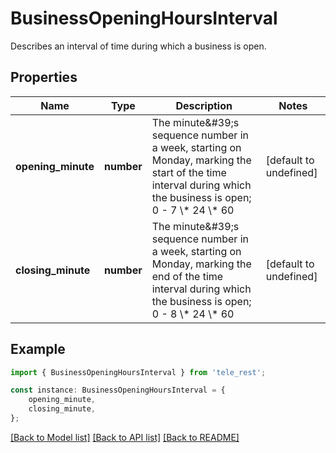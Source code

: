 # BusinessOpeningHoursInterval

Describes an interval of time during which a business is open.

## Properties

Name | Type | Description | Notes
------------ | ------------- | ------------- | -------------
**opening_minute** | **number** | The minute\&#39;s sequence number in a week, starting on Monday, marking the start of the time interval during which the business is open; 0 - 7 \\* 24 \\* 60 | [default to undefined]
**closing_minute** | **number** | The minute\&#39;s sequence number in a week, starting on Monday, marking the end of the time interval during which the business is open; 0 - 8 \\* 24 \\* 60 | [default to undefined]

## Example

```typescript
import { BusinessOpeningHoursInterval } from 'tele_rest';

const instance: BusinessOpeningHoursInterval = {
    opening_minute,
    closing_minute,
};
```

[[Back to Model list]](../README.md#documentation-for-models) [[Back to API list]](../README.md#documentation-for-api-endpoints) [[Back to README]](../README.md)
